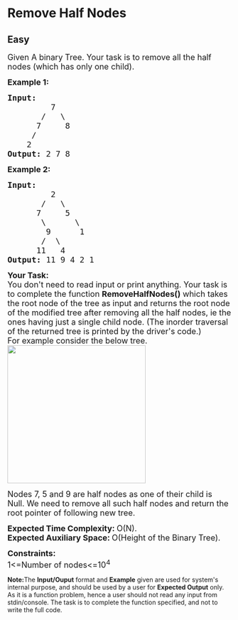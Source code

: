 # Remove Half Nodes
## Easy 
<div class="problem-statement" style="user-select: auto;">
                <p style="user-select: auto;"></p><p style="user-select: auto;"><span style="font-size: 18px; user-select: auto;">Given A binary Tree. Your task is to remove all the half nodes (which has only one child).</span></p>

<p style="user-select: auto;"><span style="font-size: 18px; user-select: auto;"><strong style="user-select: auto;">Example 1:</strong></span></p>

<pre style="user-select: auto;"><span style="font-size: 18px; user-select: auto;"><strong style="user-select: auto;">Input:</strong>
&nbsp;        7
&nbsp;      /   \
&nbsp;     7     8
&nbsp;    / 
&nbsp;   2<strong style="user-select: auto;">
Output: </strong>2 7 8&nbsp;</span>
</pre>

<p style="user-select: auto;"><span style="font-size: 18px; user-select: auto;"><strong style="user-select: auto;">Example 2:</strong></span></p>

<pre style="user-select: auto;"><span style="font-size: 18px; user-select: auto;"><strong style="user-select: auto;">Input:</strong>
&nbsp;        2
&nbsp;      /   \
&nbsp;     7     5
&nbsp;      \      \
&nbsp;       9      1
&nbsp;      /  \
&nbsp;     11   4<strong style="user-select: auto;">
Output: </strong>11 9 4 2 1 </span></pre>

<p style="user-select: auto;"><span style="font-size: 18px; user-select: auto;"><strong style="user-select: auto;">Your Task:</strong><br style="user-select: auto;">
You don't need to read input or print anything. Your task is to complete the function</span><span style="font-size: 18px; user-select: auto;">&nbsp;<strong style="user-select: auto;">RemoveHalfNodes()</strong> which takes the&nbsp;root node of the tree as input&nbsp;and returns the root node of the modified tree after removing all the half nodes, ie the ones having just a single child node. (The inorder traversal of the returned tree is printed by the driver's code.)<br style="user-select: auto;">
For example consider the below tree.<br style="user-select: auto;">
<img alt="" src="https://www.cdn.geeksforgeeks.org/wp-content/uploads/maxMin.png" style="height: 310px; width: 311px; user-select: auto;" class="img-responsive"></span></p>

<p style="user-select: auto;"><span style="font-size: 18px; user-select: auto;">Nodes 7, 5 and 9 are half nodes as one of their child is Null. We need to remove all such half nodes and return the root pointer of following new tree.</span></p>

<p style="user-select: auto;"><span style="font-size: 18px; user-select: auto;"><strong style="user-select: auto;">Expected Time Complexity:&nbsp;</strong>O(N).<br style="user-select: auto;">
<strong style="user-select: auto;">Expected Auxiliary Space:&nbsp;</strong>O(Height of the Binary Tree).</span></p>

<p style="user-select: auto;"><span style="font-size: 18px; user-select: auto;"><strong style="user-select: auto;">Constraints:</strong><br style="user-select: auto;">
1&lt;=Number of nodes&lt;=10<sup style="user-select: auto;">4</sup></span></p>

<p style="user-select: auto;"><span style="font-size: 14px; user-select: auto;"><strong style="user-select: auto;">Note:</strong>The <strong style="user-select: auto;">Input/Ouput</strong> format and <strong style="user-select: auto;">Example</strong> given are used for system's internal purpose, and should be used by a user for <strong style="user-select: auto;">Expected Output</strong> only. As it is a function problem, hence a user should not read any input from stdin/console. The task is to complete the function specified, and not to write the full code.</span></p>
 <p style="user-select: auto;"></p>
            </div>